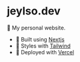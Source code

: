 # jeylso.dev
🏡 My personal website. 

- 🚧 Built using [Nextjs](https://nextjs.org)
- 💅 Styles with [Tailwind](https://tailwindcss.com)
- 🚀 Deployed with [Vercel](https://vercel.com/)
